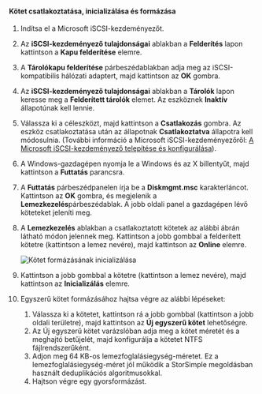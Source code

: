 <!--author=SharS last changed: 9/17/15-->

#### Kötet csatlakoztatása, inicializálása és formázása
<a id="to-mount-initialize-and-format-a-volume" class="xliff"></a>
1. Indítsa el a Microsoft iSCSI-kezdeményezőt.
2. Az **iSCSI-kezdeményező tulajdonságai** ablakban a **Felderítés** lapon kattintson a **Kapu felderítése** elemre.
3. A **Tárolókapu felderítése** párbeszédablakban adja meg az iSCSI-kompatibilis hálózati adaptert, majd kattintson az **OK** gombra. 
4. Az **iSCSI-kezdeményező tulajdonságai** ablakban a **Tárolók** lapon keresse meg a **Felderített tárolók** elemet. Az eszköznek **Inaktív** állapotúnak kell lennie.
5. Válassza ki a céleszközt, majd kattintson a **Csatlakozás** gombra. Az eszköz csatlakoztatása után az állapotnak **Csatlakoztatva** állapotra kell módosulnia. (További információ a Microsoft iSCSI-kezdeményezőről: [A Microsoft iSCSI-kezdeményező telepítése és konfigurálása][1]).
6. A Windows-gazdagépen nyomja le a Windows és az X billentyűt, majd kattintson a **Futtatás** parancsra. 
7. A **Futtatás** párbeszédpanelen írja be a **Diskmgmt.msc** karakterláncot. Kattintson az **OK** gombra, és megjelenik a **Lemezkezelés**párbeszédablak. A jobb oldali panel a gazdagépen lévő köteteket jeleníti meg.
8. A **Lemezkezelés** ablakban a csatlakoztatott kötetek az alábbi ábrán látható módon jelennek meg. Kattintson a jobb gombbal a felderített kötetre (kattintson a lemez nevére), majd kattintson az **Online** elemre.
   
     ![Kötet formázásának inicializálása](./media/storsimple-8000-mount-initialize-format-volume/step7initializeformatvolume.png) 
9. Kattintson a jobb gombbal a kötetre (kattintson a lemez nevére), majd kattintson az **Inicializálás** elemre.
10. Egyszerű kötet formázásához hajtsa végre az alábbi lépéseket:
    
    1. Válassza ki a kötetet, kattintson rá a jobb gombbal (kattintson a jobb oldali területre), majd kattintson az **Új egyszerű kötet** lehetőségre.
    2. Az Új egyszerű kötet varázslóban adja meg a kötet méretét és a meghajtó betűjelét, majd konfigurálja a kötetet NTFS fájlrendszerűként.
    3. Adjon meg 64 KB-os lemezfoglalásiegység-méretet. Ez a lemezfoglalásiegység-méret jól működik a StorSimple megoldásban használt deduplikációs algoritmusokkal.
    4. Hajtson végre egy gyorsformázást.

<!--Link references-->
[1]: https://technet.microsoft.com/library/ee338480(WS.10).aspx
